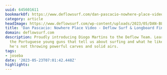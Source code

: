 ```yaml
---
uuid: 645601611
bookmarkOf: https://www.deflowsurf.com/dan-pascacio-nowhere-place-video/
category: article
headImage: https://www.deflowsurf.com/wp-content/uploads/2023/05/DAN-BLOG-BANNER.jpg
title: 'Dan Pascacio: Nowhere Place Video - Deflow Surf & Longboard Fins'
domain: deflowsurf.com
description: Proudly introducing Diogo Martins to the Deflow Team. Learn more about
  the Portuguese young guns that tell us about surfing and what he likes doing when
  he's not throwing powerful carves and solid airs.
tags:
- joseba
date: '2023-05-23T07:01:42.448Z'
highlights:
---
```




